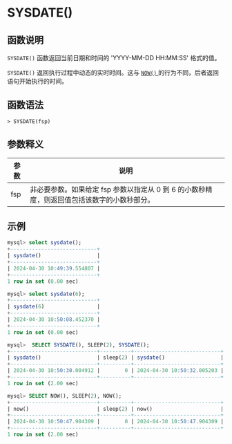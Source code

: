 # SYSDATE()

## 函数说明

`SYSDATE()` 函数返回当前日期和时间的 'YYYY-MM-DD HH:MM:SS' 格式的值。

`SYSDATE()` 返回执行过程中动态的实时时间。这与 [`NOW()` ](now.md) 的行为不同，后者返回语句开始执行的时间。

## 函数语法

```
> SYSDATE(fsp)
```

## 参数释义

|  参数   | 说明  |
|  ----  | ----  |
| fsp | 非必要参数。如果给定 fsp 参数以指定从 0 到 6 的小数秒精度，则返回值包括该数字的小数秒部分。|

## 示例

```sql
mysql> select sysdate();
+----------------------------+
| sysdate()                  |
+----------------------------+
| 2024-04-30 10:49:39.554807 |
+----------------------------+
1 row in set (0.00 sec)

mysql> select sysdate(6);
+----------------------------+
| sysdate(6)                 |
+----------------------------+
| 2024-04-30 10:50:08.452370 |
+----------------------------+
1 row in set (0.00 sec)

mysql>  SELECT SYSDATE(), SLEEP(2), SYSDATE();
+----------------------------+----------+----------------------------+
| sysdate()                  | sleep(2) | sysdate()                  |
+----------------------------+----------+----------------------------+
| 2024-04-30 10:50:30.004912 |        0 | 2024-04-30 10:50:32.005203 |
+----------------------------+----------+----------------------------+
1 row in set (2.00 sec)

mysql> SELECT NOW(), SLEEP(2), NOW();
+----------------------------+----------+----------------------------+
| now()                      | sleep(2) | now()                      |
+----------------------------+----------+----------------------------+
| 2024-04-30 10:50:47.904309 |        0 | 2024-04-30 10:50:47.904309 |
+----------------------------+----------+----------------------------+
1 row in set (2.00 sec)

```
